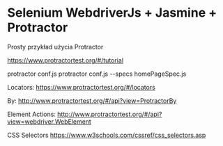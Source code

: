 # Selenium WebdriverJs + Jasmine + Protractor
Prosty przykład użycia Protractor

https://www.protractortest.org/#/tutorial

protractor conf.js
protractor conf.js --specs homePageSpec.js

Locators: https://www.protractortest.org/#/locators

By: http://www.protractortest.org/#/api?view=ProtractorBy

Element Actions: http://www.protractortest.org/#/api?view=webdriver.WebElement

CSS Selectors https://www.w3schools.com/cssref/css_selectors.asp

